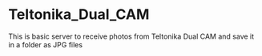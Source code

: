 # Teltonika_Dual_CAM
This is basic server to receive photos from Teltonika Dual CAM and save it in a folder as JPG files
